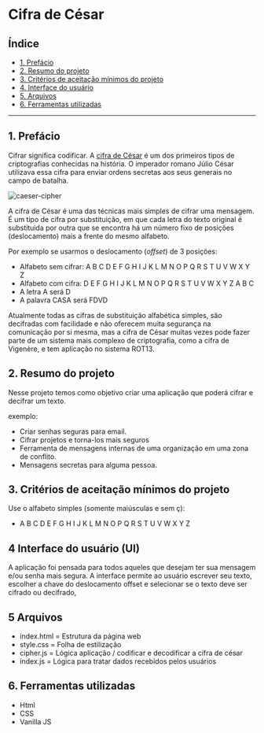 # Cifra de César

## Índice

* [1. Prefácio](#1-prefácio)
* [2. Resumo do projeto](#2-resumo-do-projeto)
* [3. Critérios de aceitação mínimos do projeto](#3-Critérios-de-aceitação-mínimos-do-projeto)
* [4. Interface do usuário](#4-Interface-do-usuário)
* [5. Arquivos](#5-Arquivos)
* [6. Ferramentas utilizadas](#6-Ferramentas-utilizadas)

***

## 1. Prefácio

Cifrar significa codificar. A [cifra de César](https://pt.wikipedia.org/wiki/Cifra_de_C%C3%A9sar)
é um dos primeiros tipos de criptografias conhecidas na história.
O imperador romano Júlio César utilizava essa cifra para enviar
ordens secretas aos seus generais no campo de batalha.

![caeser-cipher](https://user-images.githubusercontent.com/11894994/60990999-07ffdb00-a320-11e9-87d0-b7c291bc4cd1.png)

A cifra de César é uma das técnicas mais simples de cifrar uma mensagem. É um
tipo de cifra por substituição, em que cada letra do texto original é
substituida por outra que se encontra há um número fixo de posições
(deslocamento) mais a frente do mesmo alfabeto.

Por exemplo se usarmos o deslocamento (_offset_) de 3 posições:

* Alfabeto sem cifrar: A B C D E F G H I J K L M N O P Q R S T U V W X Y Z
* Alfabeto com cifra:  D E F G H I J K L M N O P Q R S T U V W X Y Z A B C
* A letra A será D
* A palavra CASA será FDVD

Atualmente todas as cifras de substituição alfabética simples, são decifradas
com facilidade e não oferecem muita segurança na comunicação por si mesma,
mas a cifra de César muitas vezes pode fazer parte de um sistema
mais complexo de criptografia, como
a cifra de Vigenère, e tem aplicação no sistema ROT13.

## 2. Resumo do projeto

Nesse projeto temos como objetivo criar uma aplicação que poderá cifrar e decifrar um texto.

exemplo:

* Criar senhas seguras para email.
* Cifrar projetos e torna-los mais seguros
* Ferramenta de mensagens internas de uma organização
  em uma zona de conflito.
* Mensagens secretas para alguma pessoa.

## 3. Critérios de aceitação mínimos do projeto

Use o alfabeto simples (somente maiúsculas e sem ç):

* A B C D E F G H I J K L M N O P Q R S T U V W X Y Z


## 4 Interface do usuário (UI)

A aplicação foi pensada para todos aqueles que desejam ter sua mensagem e/ou senha mais segura.
A interface permite ao usuário escrever seu texto, escolher a chave do deslocamento offset e selecionar se o texto deve ser cifrado ou decifrado, 



## 5 Arquivos

- index.html = Estrutura da página web
- style.css = Folha de estilização
- cipher.js = Lógica aplicação / codificar e decodificar a cifra de césar
- index.js = Lógica para tratar dados recebidos pelos usuários


## 6. Ferramentas utilizadas
- Html
- CSS
- Vanilla JS

